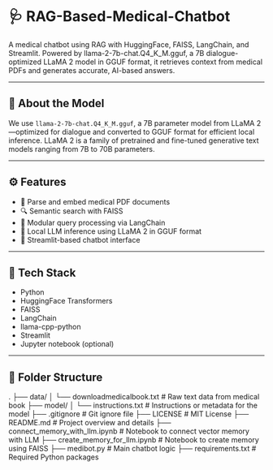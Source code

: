 # 🩺 RAG-Based-Medical-Chatbot
A medical chatbot using RAG with HuggingFace, FAISS, LangChain, and Streamlit. Powered by llama-2-7b-chat.Q4_K_M.gguf, a 7B dialogue-optimized LLaMA 2 model in GGUF format, it retrieves context from medical PDFs and generates accurate, AI-based answers.

---

## 🧠 About the Model

We use `llama-2-7b-chat.Q4_K_M.gguf`, a 7B parameter model from LLaMA 2—optimized for dialogue and converted to GGUF format for efficient local inference. LLaMA 2 is a family of pretrained and fine-tuned generative text models ranging from 7B to 70B parameters.

---

## ⚙️ Features

- 📄 Parse and embed medical PDF documents
- 🔍 Semantic search with FAISS
- 🧩 Modular query processing via LangChain
- 🤖 Local LLM inference using LLaMA 2 in GGUF format
- 💬 Streamlit-based chatbot interface

---

## 🧰 Tech Stack

- Python
- HuggingFace Transformers
- FAISS
- LangChain
- llama-cpp-python
- Streamlit
- Jupyter notebook (optional)

---

## 📂 Folder Structure
.
├── data/
│   └── downloadmedicalbook.txt            # Raw text data from medical book
├── model/
│   └── instructions.txt                   # Instructions or metadata for the model
├── .gitignore                             # Git ignore file
├── LICENSE                                # MIT License
├── README.md                              # Project overview and details
├── connect_memory_with_llm.ipynb          # Notebook to connect vector memory with LLM
├── create_memory_for_llm.ipynb            # Notebook to create memory using FAISS
├── medibot.py                             # Main chatbot logic
├── requirements.txt                       # Required Python packages




